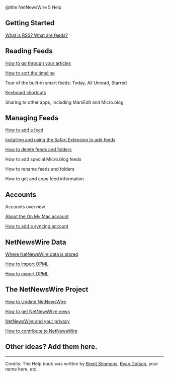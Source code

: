 @title NetNewsWire 5 Help

## Getting Started

[What is RSS? What are feeds?](what-is-rss.html)



## Reading Feeds

[How to go through your articles](reading-articles.html)

[How to sort the timeline](sorting-the-timeline.html)

Tour of the built-in smart feeds: Today, All Unread, Starred

[Keyboard shortcuts](keyboard-shortcuts.html)

Sharing to other apps, including MarsEdit and Micro.blog



## Managing Feeds

[How to add a feed](adding-feeds.html)

[Installing and using the Safari Extension to add feeds](safari-extension.html)

[How to delete feeds and folders](deleting-feeds-folders.html)

How to add special Micro.blog feeds

How to rename feeds and folders

How to get and copy feed information



## Accounts

Accounts overview

[About the On My Mac account](on-my-mac.html)

[How to add a syncing account](syncing-accounts.html)



## NetNewsWire Data

[Where NetNewsWire data is stored](userdata-location.html)

[How to import OPML](import-opml.html)

[How to export OPML](export-opml.html)



## The NetNewsWire Project

[How to Update NetNewsWire](updating.html)

[How to get NetNewsWire news](netnewswire-news.html)

[NetNewsWire and your privacy](privacy.html)

[How to contribute to NetNewsWire](contributing.html)



## Other ideas? Add them here.



---

Credits: The Help book was written by [Brent Simmons](https://inessential.com/), [Ryan Dotson](https://nostodnayr.net), your name here, etc.
